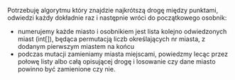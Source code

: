 Potrzebuję algorytmu który znajdzie najkrótszą drogę między punktami, odwiedzi każdy dokładnie raz i następnie wróci do początkowego
osobnik:
- numerujemy każde miasto i osobnikiem jest lista kolejno odwiedzonych miast (int[]), będąca permutacją liczb określających nr miasta, z dodanym pierwszym miastem na końcu
- podczas mutacji zamieniamy miasta miejscami, powiedzmy lecąc przez połowę listy albo całą opisującej drogę i losowanie czy dane miasto powinno być zamienione czy nie.
